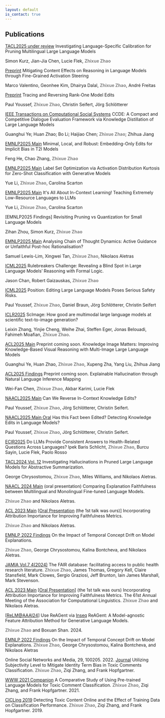 ```yaml
---
layout: default
is_contact: true
---
```




## Publications

[TACL2025 under review](https://arxiv.org/pdf/2408.14398) Investigating Language-Specific Calibration for Pruning Multilingual Large Language Models

Simon Kurz, Jian-Jia Chen, Lucie Flek, **<span style="color:grey">Zhixue Zhao</span>**

[Preprint](https://arxiv.org/pdf/2505.12189) Mitigating Content Effects on Reasoning in Language Models through Fine-Grained Activation Steering

Marco Valentino, Geonhee Kim, Dhairya Dalal, **<span style="color:grey">Zhixue Zhao</span>**, André Freitas

[Preprint](https://arxiv.org/pdf/2505.20819?) Tracing and Reversing Rank-One Model Edits

Paul Youssef, **<span style="color:grey">Zhixue Zhao</span>**, Christin Seifert, Jörg Schlötterer

[IEEE Transactions on Computational Social Systems](https://ieeexplore.ieee.org/document/11080351) CCDE: A Compact and Competitive Dialogue Evaluation Framework via Knowledge Distillation of Large Language Models

Guanghui Ye; Huan Zhao; Bo Li; Haijiao Chen; **<span style="color:grey">Zhixue Zhao</span>**; Zhihua Jiang

[EMNLP2025 Main](https://arxiv.org/pdf/2412.03400?) Minimal, Local, and Robust: Embedding-Only Edits for Implicit Bias in T2I Models

Feng He, Chao Zhang, **<span style="color:grey">Zhixue Zhao</span>**


[EMNLP2025 Main](https://scholar.google.com/citations?view_op=view_citation&hl=en&user=bwiMxxsAAAAJ&sortby=pubdate&citation_for_view=bwiMxxsAAAAJ:hqOjcs7Dif8C) Label Set Optimization via Activation Distribution Kurtosis for Zero-Shot Classification with Generative Models

Yue Li, **<span style="color:grey">Zhixue Zhao</span>**, Carolina Scarton


[EMNLP2025 Main](https://arxiv.org/pdf/2508.19089) It's All About In-Context Learning! Teaching Extremely Low-Resource Languages to LLMs

Yue Li, **<span style="color:grey">Zhixue Zhao</span>**, Carolina Scarton

	
[EMNLP2025 Findings] Revisiting Pruning vs Quantization for Small Language Models

Zihan Zhou, Simon Kurz, **<span style="color:grey">Zhixue Zhao</span>**


[EMNLP2025 Main](https://arxiv.org/abs/2508.19827) Analysing Chain of Thought Dynamics: Active Guidance or Unfaithful Post-hoc Rationalisation?

Samuel Lewis-Lim, Xingwei Tan, **<span style="color:grey">Zhixue Zhao</span>**, Nikolaos Aletras

[ICML2025](https://icml.cc/virtual/2025/poster/40144) Rulebreakers Challenge: Revealing a Blind Spot in Large Language Models’ Reasoning with Formal Logic.

Jason Chan, Robert Gaizauskas, **<span style="color:grey">Zhixue Zhao</span>**


[ICML2025](https://arxiv.org/pdf/2502.02958) Position: Editing Large Language Models Poses Serious Safety Risks. 

Paul Youssef, **<span style="color:grey">Zhixue Zhao</span>**, Daniel Braun, Jörg Schlötterer, Christin Seifert


[ICLR2025](https://iclr.cc/virtual/2025/poster/27964) ScImage: How good are multimodal large language models at scientific text-to-image generation? 

Leixin Zhang, Yinjie Cheng, Weihe Zhai, Steffen Eger, Jonas Belouadi, Fahimeh Moafian, **<span style="color:grey">Zhixue Zhao</span>**. 


[ACL2025 Main](https://2025.aclweb.org/) Preprint coming soon. Knowledge Image Matters: Improving Knowledge-Based Visual Reasoning with Multi-Image Large Language Models

Guanghui Ye, Huan Zhao, **<span style="color:grey">Zhixue Zhao</span>**, Xupeng Zha, Yang Liu, Zhihua Jiang


[ACL2025 Findings](https://2025.aclweb.org/) Preprint coming soon. Explainable Hallucination through Natural Language Inference Mapping

Wei-Fan Chen, **<span style="color:grey">Zhixue Zhao</span>**, Akbar Karimi, Lucie Flek


[NAACL2025 Main](https://arxiv.org/pdf/2410.12586) Can We Reverse In-Context Knowledge Edits?

Paul Youssef, **<span style="color:grey">Zhixue Zhao</span>**, Jörg Schlötterer, Christin Seifert. 


[NAACL2025 Main Oral](https://arxiv.org/pdf/2405.02765) Has this Fact been Edited? Detecting Knowledge Edits in Language Models?

Paul Youssef, **<span style="color:grey">Zhixue Zhao</span>**, Jörg Schlötterer, Christin Seifert. 

[ECIR2025](https://link.springer.com/chapter/10.1007/978-3-031-88714-7_30) Do LLMs Provide Consistent Answers to Health-Related Questions Across Languages? 
Ipek Baris Schlicht, **<span style="color:grey">Zhixue Zhao</span>**, Burcu Sayin, Lucie Flek, Paolo Rosso 

[TACL2024 Vol. 12](https://transacl.org/index.php/tacl/article/view/6271) Investigating Hallucinations in Pruned Large Language Models for Abstractive Summarization.  

George Chrysostomou, **<span style="color:grey">Zhixue Zhao</span>**, Miles Williams, and Nikolaos Aletras. 


[NAACL 2024 Main](https://arxiv.org/pdf/2403.12809) (oral presentation) Comparing Explanation Faithfulness between Multilingual and Monolingual Fine-tuned Language Models. 

**<span style="color:grey">Zhixue Zhao</span>** and Nikolaos Aletras.

[ACL 2023 Main](https://aclanthology.org/2023.acl-long.261/)
[[Oral Presentation](https://us06web.zoom.us/rec/play/TisLvdRrfqNRYts4y0A6wJeoV2H6kL2eRywX7Jl_wGUxBVO_n_HoIfVi1lhO0OK1sUw-gDjFpHuuDz6o.-zDGXXlaq7nOwrW7?canPlayFromShare=true&from=share_recording_detail&continueMode=true&componentName=rec-play&originRequestUrl=https%3A%2F%2Fus06web.zoom.us%2Frec%2Fshare%2Fc0BepePE3QACrdQQpFnEISDmrUSvV5T7XwJcW1TN0jkGEvVMutm55KeLx9eKWXH4.R0SYaV552qVO0sfV) (the 1st talk was ours)] Incorporating Attribution Importance for Improving Faithfulness Metrics.

**<span style="color:grey">Zhixue Zhao</span>** and Nikolaos Aletras.


[EMNLP 2022 Findings](https://aclanthology.org/2022.findings-emnlp.298/) On the Impact of Temporal Concept Drift on Model Explanations. 

**<span style="color:grey">Zhixue Zhao</span>**, George Chrysostomou, Kalina Bontcheva, and Nikolaos Aletras.


[JAMIA Vol.7 4(2024)](https://doi.org/10.1093/jamiaopen/ooae139) The FAIR database: facilitating access to public health research literature. 
**<span style="color:grey">Zhixue Zhao</span>**, James Thomas, Gregory Kell, Claire Stansfield, Mark Clowes, Sergio Graziosi, Jeff Brunton, Iain James Marshall, Mark Stevenson. 


[ACL 2023 Main](https://aclanthology.org/2023.acl-long.261/)
[[Oral Presentation](https://us06web.zoom.us/rec/play/TisLvdRrfqNRYts4y0A6wJeoV2H6kL2eRywX7Jl_wGUxBVO_n_HoIfVi1lhO0OK1sUw-gDjFpHuuDz6o.-zDGXXlaq7nOwrW7?canPlayFromShare=true&from=share_recording_detail&continueMode=true&componentName=rec-play&originRequestUrl=https%3A%2F%2Fus06web.zoom.us%2Frec%2Fshare%2Fc0BepePE3QACrdQQpFnEISDmrUSvV5T7XwJcW1TN0jkGEvVMutm55KeLx9eKWXH4.R0SYaV552qVO0sfV)] (the 1st talk was ours) Incorporating Attribution Importance for Improving Faithfulness Metrics. The 61st Annual Meeting of the Association for Computational Linguistics.
**<span style="color:grey">Zhixue Zhao</span>** and Nikolaos Aletras. 


[[ReLM@AAAI24](https://arxiv.org/pdf/2402.00794)] Use ReAGent via [Inseq](https://inseq.org/en/latest/main_classes/feature_attribution.html#inseq.attr.feat.ReagentAttribution) ReAGent: A Model-agnostic Feature Attribution Method for Generative Language Models. 

**<span style="color:grey">Zhixue Zhao</span>** and Boxuan Shan. 2024. 

[EMNLP 2022 Findings](https://aclanthology.org/2022.findings-emnlp.298/) On the Impact of Temporal Concept Drift on Model Explanations.
**<span style="color:grey">Zhixue Zhao</span>**, George Chrysostomou, Kalina Bontcheva, and Nikolaos Aletras


Online Social Networks and Media, 29, 100205. 2022. [Journal](https://www.sciencedirect.com/science/article/abs/pii/S246869642200009X) Utilizing Subjectivity Level to Mitigate Identity Term Bias in Toxic Comments Classification. 
**<span style="color:grey">Zhixue Zhao</span>**, Ziqi Zhang, and Frank Hopfgartner.  


[WWW 2021 Companion](https://dl.acm.org/doi/abs/10.1145/3442442.3452313#:~:text=Our%20results%20show%20that%2C%20Out,such%20as%20CNN%20and%20BiLSTM.) A Comparative Study of Using Pre-trained Language Models for Toxic Comment Classification.
**<span style="color:grey">Zhixue Zhao</span>**, Ziqi Zhang, and Frank Hopfgartner. 2021. 


[CICLing 2019](https://easychair.org/publications/preprint/XGmR) Detecting Toxic Content Online and the Effect of Training Data on Classification Performance. 
**<span style="color:grey">Zhixue Zhao</span>**, Ziqi Zhang, and Frank Hopfgartner. 2019. 
